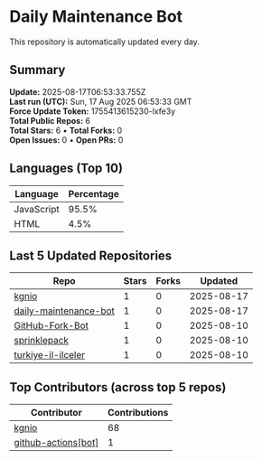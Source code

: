 # Daily Maintenance Bot

This repository is automatically updated every day.

## Summary
<!-- STATS:START -->
**Update:** 2025-08-17T06:53:33.755Z  
**Last run (UTC):** Sun, 17 Aug 2025 06:53:33 GMT  
**Force Update Token:** 1755413615230-lxfe3y  
**Total Public Repos:** 6  
**Total Stars:** 6 • **Total Forks:** 0  
**Open Issues:** 0 • **Open PRs:** 0
<!-- STATS:END -->

## Languages (Top 10)
<!-- LANGS:START -->
Language | Percentage
--- | ---
JavaScript | 95.5%
HTML | 4.5%
<!-- LANGS:END -->

## Last 5 Updated Repositories
<!-- RECENT:START -->
Repo | Stars | Forks | Updated
--- | --- | --- | ---
[kgnio](https://github.com/kgnio/kgnio) | 1 | 0 | 2025-08-17
[daily-maintenance-bot](https://github.com/kgnio/daily-maintenance-bot) | 1 | 0 | 2025-08-17
[GitHub-Fork-Bot](https://github.com/kgnio/GitHub-Fork-Bot) | 1 | 0 | 2025-08-10
[sprinklepack](https://github.com/kgnio/sprinklepack) | 1 | 0 | 2025-08-10
[turkiye-il-ilceler](https://github.com/kgnio/turkiye-il-ilceler) | 1 | 0 | 2025-08-10
<!-- RECENT:END -->

## Top Contributors (across top 5 repos)
<!-- CONTRIB:START -->
Contributor | Contributions
--- | ---
[kgnio](https://github.com/kgnio) | 68
[github-actions[bot]](https://github.com/apps/github-actions) | 1
<!-- CONTRIB:END -->
